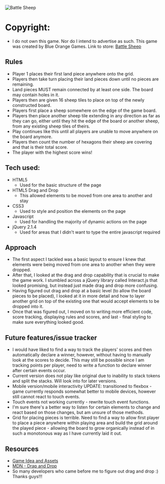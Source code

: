 
![Battle Sheep](http://geekdad.com/wp-content/uploads/2015/06/BattleSheep-featured.jpg)

# Copyright:
* I do not own this game. Nor do I intend to advertise as such. This game was created by Blue Orange Games. Link to store: [Battle Sheep](http://www.blueorangegames.com/index.php/games/battle-sheep)

## Rules
* Player 1 places their first land piece anywhere onto the grid.
* Players then take turn placing their land pieces down until no pieces are remaining.
* Land pieces MUST remain connected by at least one side. The board may contain holes in it.
* Players then are given 16 sheep tiles to place on top of the newly constructed board.
* Players first place a sheep somewhere on the edge of the game board.
* Players then place another sheep tile extending in any direction as far as they can go, either until they hit the edge of the board or another sheep, from any existing sheep tiles of theirs.
* Play continues like this until all players are unable to move anywhere on the board anymore.
* Players then count the number of hexagons their sheep are covering and that is their total score.
* The player with the highest score wins!

## Tech used:
* HTML5
  - Used for the basic structure of the page
* HTML5 Drag and Drop
  - This allowed elements to be moved from one area to another and stay
* CSS3
  - Used to style and position the elements on the page
* Javascript
  - Used for handling the majority of dynamic actions on the page
* jQuery 2.1.4
  - Used for areas that I didn't want to type the entire javascript required

## Approach

* The first aspect I tackled was a basic layout to ensure I knew that elements were being moved from one area to another when they were dropped.
* After that, I looked at the drag and drop capability that is crucial to make the game work. I stumbled across a jQuery library called Interact.js that looked promising, but instead just made drag and drop more confusing.
* Having figured out drag and drop at a basic level (to allow the board pieces to be placed), I looked at it in more detail and how to layer another grid on top of the existing one that would accept elements to be dropped into it.
* Once that was figured out, I moved on to writing more efficient code, score tracking, displaying rules and scores, and last - final styling to make sure everything looked good.

## Future features/issue tracker
* I would have liked to find a way to track the players' scores and then automatically declare a winner, however, without having to manually look at the scores to decide. This may still be possible since I am tracking points per player, need to write a function to declare winner after certain events occur.
* Current version does not play like original due to inability to stack tokens and split the stacks. Will look into for later versions.
* Mobile version/mobile interactivity UPDATE: transitioned to flexbox - game currently responds somewhat better to mobile devices, however still cannot react to touch events.
* Touch events not working currently - rewrite touch event functions.
* I'm sure there's a better way to listen for certain elements to change and react based on those changes, but am unsure of those methods.
* Grid for placing pieces is terrible. Need to find a way to allow first player to place a piece anywhere within playing area and build the grid around the played piece - allowing the board to grow organically instead of in such a monotonous way as I have currently laid it out.

## Resources

*  [Game Idea and Assets](http://www.blueorangegames.com/index.php/games/battle-sheep)
* [MDN - Drap and Drop](https://developer.mozilla.org/en-US/docs/Web/API/HTML_Drag_and_Drop_API)
* So many developers who came before me to figure out drag and drop :) Thanks guys!!!
